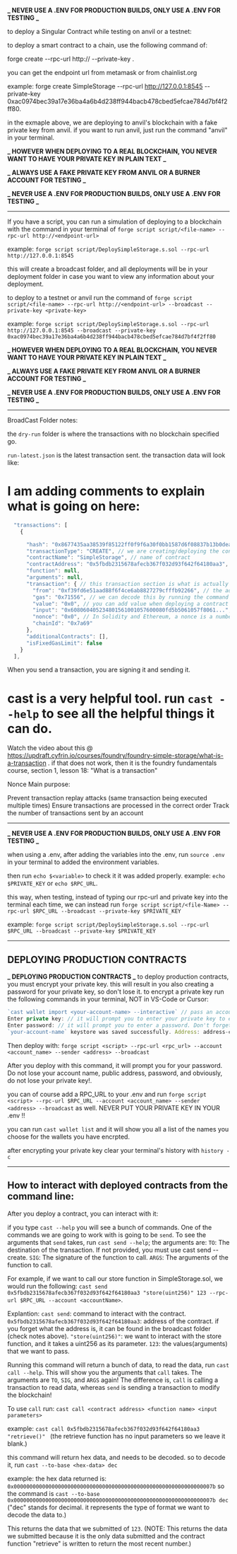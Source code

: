 **_ NEVER USE A .ENV FOR PRODUCTION BUILDS, ONLY USE A .ENV FOR TESTING _**

to deploy a Singular Contract while testing on anvil or a testnet:

to deploy a smart contract to a chain, use the following command of:

forge create <filename> --rpc-url http://<endpoint-url> --private-key <privatekey>.

you can get the endpoint url from metamask or from chainlist.org

example:
forge create SimpleStorage --rpc-url http://127.0.0.1:8545 --private-key 0xac0974bec39a17e36ba4a6b4d238ff944bacb478cbed5efcae784d7bf4f2ff80.

in the exmaple above, we are deploying to anvil's blockchain with a fake private key from anvil. if you want to run anvil, just run the command "anvil" in your terminal.

**_ HOWEVER WHEN DEPLOYING TO A REAL BLOCKCHAIN, YOU NEVER WANT TO HAVE YOUR PRIVATE KEY IN PLAIN TEXT _**

**_ ALWAYS USE A FAKE PRIVATE KEY FROM ANVIL OR A BURNER ACCOUNT FOR TESTING _**

**_ NEVER USE A .ENV FOR PRODUCTION BUILDS, ONLY USE A .ENV FOR TESTING _**

---

If you have a script, you can run a simulation of deploying to a blockchain with the command in your terminal of `forge script script/<file-name> --rpc-url http://<endpoint-url>`

example:
`forge script script/DeploySimpleStorage.s.sol --rpc-url http://127.0.0.1:8545`

this will create a broadcast folder, and all deployments will be in your deployment folder in case you want to view any information about your deployment.

to deploy to a testnet or anvil run the command of `forge script script/<file-name> --rpc-url http://<endpoint-url> --broadcast --private-key <private-key>`

example:
`forge script script/DeploySimpleStorage.s.sol --rpc-url http://127.0.0.1:8545 --broadcast --private-key 0xac0974bec39a17e36ba4a6b4d238ff944bacb478cbed5efcae784d7bf4f2ff80`

**_ HOWEVER WHEN DEPLOYING TO A REAL BLOCKCHAIN, YOU NEVER WANT TO HAVE YOUR PRIVATE KEY IN PLAIN TEXT _**

**_ ALWAYS USE A FAKE PRIVATE KEY FROM ANVIL OR A BURNER ACCOUNT FOR TESTING _**

**_ NEVER USE A .ENV FOR PRODUCTION BUILDS, ONLY USE A .ENV FOR TESTING _**

---

BroadCast Folder notes:

the `dry-run` folder is where the transactions with no blockchain specified go.

`run-latest.json` is the latest transaction sent. the transaction data will look like:

# I am adding comments to explain what is going on here:

```javascript
  "transactions": [
    {

      "hash": "0x8677435aa38539f85122ff0f9f6a30f0bb1587d6f08837b13b0dea2a8b8d217d", // the serial number of the transaction is called the hash
      "transactionType": "CREATE", // we are creating/deploying the contract onto the blockchain
      "contractName": "SimpleStorage", // name of contract
      "contractAddress": "0x5fbdb2315678afecb367f032d93f642f64180aa3", // address the contract is deployed on
      "function": null,
      "arguments": null,
      "transaction": { // this transaction section is what is actually being sent on chain.
        "from": "0xf39fd6e51aad88f6f4ce6ab8827279cfffb92266", // the address i sent this transaction from
        "gas": "0x71556", // we can decode this by running the command `cast --to-base 0x71556 dec`. "dec" stands for decimal. it represents the type of format we want to decode the data to.
        "value": "0x0", // you can add value when deploying a contract by making the constructor payable in the contract being deployed and adding `SimpleStorage simpleStorage = new SimpleStorage{value: 1 ether}();` in the deploy script.
        "input": "0x608060405234801561001057600080fd5b5061057f8061...", // this is the contract deployment code and the contract being deployed code. This holds all the opcodes/EVM bytecode
        "nonce": "0x0", // In Solidity and Ethereum, a nonce is a number that keeps track of the number of transactions sent from an address. This increments everytime we send a transaction.
        "chainId": "0x7a69"
      },
      "additionalContracts": [],
      "isFixedGasLimit": false
    }
  ],
```

When you send a transaction, you are signing it and sending it.

# cast is a very helpful tool. run `cast --help` to see all the helpful things it can do.

Watch the video about this @ https://updraft.cyfrin.io/courses/foundry/foundry-simple-storage/what-is-a-transaction . if that does not work, then it is the foundry fundamentals course, section 1, lesson 18: "What is a transaction"

Nonce Main purpose:

Prevent transaction replay attacks (same transaction being executed multiple times)
Ensure transactions are processed in the correct order
Track the number of transactions sent by an account

---

**_ NEVER USE A .ENV FOR PRODUCTION BUILDS, ONLY USE A .ENV FOR TESTING _**

when using a .env, after adding the variables into the .env, run `source .env` in your terminal to added the environment variables.

then run `echo $<variable>` to check it it was added properly. example: `echo $PRIVATE_KEY` or `echo $RPC_URL`.

this way, when testing, instead of typing our rpc-url and private key into the terminal each time, we can instead run `forge script script/<file-Name> --rpc-url $RPC_URL --broadcast --private-key $PRIVATE_KEY`

example:
`forge script script/DeploySimpleStorage.s.sol --rpc-url $RPC_URL --broadcast --private-key $PRIVATE_KEY`

---

## DEPLOYING PRODUCTION CONTRACTS

**_ DEPLOYING PRODUCTION CONTRACTS _**
to deploy production contracts, you must encrypt your private key. this will result in you also creating a password for your private key, so don't lose it. to encrypt a private key run the following commands in your terminal, NOT in VS-Code or Cursor:

```javascript
`cast wallet import <your-account-name> --interactive` // pass an account name to name this wallet and do not forget the account name!
Enter private key: // it will prompt you to enter your private key to encrypt it
Enter password: // it will prompt you to enter a password. Don't forget the password!
`your-account-name` keystore was saved successfully. Address: address-corresponding-to-private-key
```

Then deploy with:
`forge script <script> --rpc-url <rpc_url> --account <account_name> --sender <address> --broadcast`

After you deploy with this command, it will prompt you for your password. Do not lose your account name, public address, password, and obviously, do not lose your private key!.

you can of course add a RPC_URL to your .env and run `forge script <script> --rpc-url $RPC_URL --account <account_name> --sender <address> --broadcast` as well. NEVER PUT YOUR PRIVATE KEY IN YOUR .env !!

you can run `cast wallet list` and it will show you all a list of the names you choose for the wallets you have encrpted.

after encrypting your private key clear your terminal's history with `history -c`

---

## How to interact with deployed contracts from the command line:

After you deploy a contract, you can interact with it:

if you type `cast --help` you will see a bunch of commands. One of the commands we are going to work with is going to be `send`. To see the arguments that `send` takes, run `cast send --help`; the arguments are:
`TO`: The destination of the transaction. If not provided, you must use cast send --create.
`SIG`: The signature of the function to call.
`ARGS`: The arguments of the function to call.

For example, if we want to call our store function in SimpleStorage.sol, we would run the following:
`cast send 0x5fbdb2315678afecb367f032d93f642f64180aa3 "store(uint256)" 123 --rpc-url $RPC_URL --account <accountName>`.

Explantion:
`cast send`: command to interact with the contract.
`0x5fbdb2315678afecb367f032d93f642f64180aa3`: address of the contract. if you forget what the address is, it can be found in the broadcast folder (check notes above).
`"store(uint256)"`: we want to interact with the store function, and it takes a uint256 as its parameter.
`123`: the values(arguments) that we want to pass.

Running this command will return a bunch of data, to read the data, run `cast call --help`. This will show you the arguments that `call` takes. The arguments are `TO`, `SIG`, and `ARGS` again! The difference is, `call` is calling a transaction to read data, whereas `send` is sending a transaction to modify the blockchain!

To use `call` run: `cast call <contract address> <function name> <input parameters>`

example:
`cast call 0x5fbdb2315678afecb367f032d93f642f64180aa3 "retrieve()" ` (the retrieve function has no input parameters so we leave it blank.)

this command will return hex data, and needs to be decoded. so to decode it, run `cast --to-base <hex-data> dec`

example: the hex data returned is: `0x000000000000000000000000000000000000000000000000000000000000007b` so the command is `cast --to-base 0x000000000000000000000000000000000000000000000000000000000000007b dec` ("dec" stands for decimal. it represents the type of format we want to decode the data to.)

This returns the data that we submitted of `123`. (NOTE: This returns the data we submitted because it is the only data submitted and the contract function "retrieve" is written to return the most recent number.)
